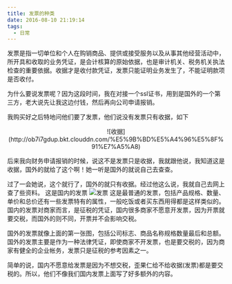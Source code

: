 ```yaml
---
title: 发票的种类
date: 2016-08-10 21:19:14
tags:
  - 日常
---
```


发票是指一切单位和个人在购销商品、提供或接受服务以及从事其他经营活动中，所开具和收取的业务凭证，是会计核算的原始依据，也是审计机关、税务机关执法检查的重要依据。收据才是收付款凭证，发票只能证明业务发生了，不能证明款项是否收付。

<!-- more -->

为什么要说发票呢？因为这段时间，我在对接一个ssl证书，用到是国外的一个第三方，老大说先让我这边付钱，然后再向公司申请报销。

我购买好之后特地问他们要了发票，他们说没有发票只有收据，如下

<div align=center>
![收据](http://ob7i7gdup.bkt.clouddn.com/%E5%9B%BD%E5%A4%96%E5%8F%91%E7%A5%A8)
</div>

后来我向财务申请报销的时候，说这不是发票只是收据，我就跟他说，我知道这是收据，国外的就给了这个啊！她一听是国外的就说自己去查查。

过了一会她说，这个就行了，国外的就只有收据。经过他这么说，我就自己去网上查了些资料。
这是国内的发票
![发票](http://ob7i7gdup.bkt.clouddn.com/%E6%99%AE%E9%80%9A%E5%8F%91%E7%A5%A8)
这是最普通的发票，包括产品规格、数量、单价和总价还有一些发票特有的属性，一般吃饭或者买东西用得都是这样类似的。国内的发票对商家而言，是征税的凭证，国内很多商家不愿意开发票，因为开票就要交税，而国外的则不同，开票并不会影响交税。

国外的发票就像上面的第一张图，包括公司标志、商品名称规格数量最后和总额。国外的发票主要是作为一种法律凭证，即使商家不开发票，也是要交税的，因为商家有健全的企业帐务，发票只是征税的参考因素之一。


简单的说，国内不愿意给发票是因为不想交税，歪果仁给不给收据(发票)都是要交税的。所以，他们不像我们国内发票上面写了好多额外的内容。
